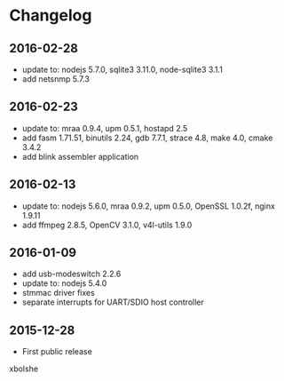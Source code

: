 Changelog
====

## 2016-02-28
* update to: nodejs 5.7.0, sqlite3 3.11.0, node-sqlite3 3.1.1
* add netsnmp 5.7.3

## 2016-02-23
* update to: mraa 0.9.4, upm 0.5.1, hostapd 2.5
* add fasm 1.71.51, binutils 2.24, gdb 7.7.1, strace 4.8, make 4.0, cmake 3.4.2
* add blink assembler application

## 2016-02-13
* update to: nodejs 5.6.0, mraa 0.9.2, upm 0.5.0, OpenSSL 1.0.2f, nginx 1.9.11
* add ffmpeg 2.8.5, OpenCV 3.1.0, v4l-utils 1.9.0

## 2016-01-09
* add usb-modeswitch 2.2.6
* update to: nodejs 5.4.0
* stmmac driver fixes
* separate interrupts for UART/SDIO host controller

## 2015-12-28
* First public release

xbolshe